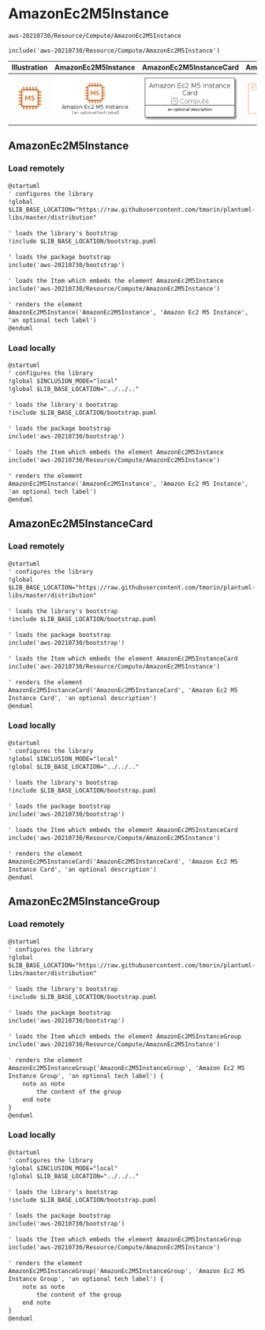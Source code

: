 # AmazonEc2M5Instance


```text
aws-20210730/Resource/Compute/AmazonEc2M5Instance
```

```text
include('aws-20210730/Resource/Compute/AmazonEc2M5Instance')
```



| Illustration | AmazonEc2M5Instance | AmazonEc2M5InstanceCard | AmazonEc2M5InstanceGroup |
| :---: | :---: | :---: | :---: |
| ![illustration for Illustration](../../../aws-20210730/Resource/Compute/AmazonEc2M5Instance.png) | ![illustration for AmazonEc2M5Instance](../../../aws-20210730/Resource/Compute/AmazonEc2M5Instance.Local.png) | ![illustration for AmazonEc2M5InstanceCard](../../../aws-20210730/Resource/Compute/AmazonEc2M5InstanceCard.Local.png) | ![illustration for AmazonEc2M5InstanceGroup](../../../aws-20210730/Resource/Compute/AmazonEc2M5InstanceGroup.Local.png) |




## AmazonEc2M5Instance

### Load remotely
```plantuml
@startuml
' configures the library
!global $LIB_BASE_LOCATION="https://raw.githubusercontent.com/tmorin/plantuml-libs/master/distribution"

' loads the library's bootstrap
!include $LIB_BASE_LOCATION/bootstrap.puml

' loads the package bootstrap
include('aws-20210730/bootstrap')

' loads the Item which embeds the element AmazonEc2M5Instance
include('aws-20210730/Resource/Compute/AmazonEc2M5Instance')

' renders the element
AmazonEc2M5Instance('AmazonEc2M5Instance', 'Amazon Ec2 M5 Instance', 'an optional tech label')
@enduml
```

### Load locally
```plantuml
@startuml
' configures the library
!global $INCLUSION_MODE="local"
!global $LIB_BASE_LOCATION="../../.."

' loads the library's bootstrap
!include $LIB_BASE_LOCATION/bootstrap.puml

' loads the package bootstrap
include('aws-20210730/bootstrap')

' loads the Item which embeds the element AmazonEc2M5Instance
include('aws-20210730/Resource/Compute/AmazonEc2M5Instance')

' renders the element
AmazonEc2M5Instance('AmazonEc2M5Instance', 'Amazon Ec2 M5 Instance', 'an optional tech label')
@enduml
```

## AmazonEc2M5InstanceCard

### Load remotely
```plantuml
@startuml
' configures the library
!global $LIB_BASE_LOCATION="https://raw.githubusercontent.com/tmorin/plantuml-libs/master/distribution"

' loads the library's bootstrap
!include $LIB_BASE_LOCATION/bootstrap.puml

' loads the package bootstrap
include('aws-20210730/bootstrap')

' loads the Item which embeds the element AmazonEc2M5InstanceCard
include('aws-20210730/Resource/Compute/AmazonEc2M5Instance')

' renders the element
AmazonEc2M5InstanceCard('AmazonEc2M5InstanceCard', 'Amazon Ec2 M5 Instance Card', 'an optional description')
@enduml
```

### Load locally
```plantuml
@startuml
' configures the library
!global $INCLUSION_MODE="local"
!global $LIB_BASE_LOCATION="../../.."

' loads the library's bootstrap
!include $LIB_BASE_LOCATION/bootstrap.puml

' loads the package bootstrap
include('aws-20210730/bootstrap')

' loads the Item which embeds the element AmazonEc2M5InstanceCard
include('aws-20210730/Resource/Compute/AmazonEc2M5Instance')

' renders the element
AmazonEc2M5InstanceCard('AmazonEc2M5InstanceCard', 'Amazon Ec2 M5 Instance Card', 'an optional description')
@enduml
```

## AmazonEc2M5InstanceGroup

### Load remotely
```plantuml
@startuml
' configures the library
!global $LIB_BASE_LOCATION="https://raw.githubusercontent.com/tmorin/plantuml-libs/master/distribution"

' loads the library's bootstrap
!include $LIB_BASE_LOCATION/bootstrap.puml

' loads the package bootstrap
include('aws-20210730/bootstrap')

' loads the Item which embeds the element AmazonEc2M5InstanceGroup
include('aws-20210730/Resource/Compute/AmazonEc2M5Instance')

' renders the element
AmazonEc2M5InstanceGroup('AmazonEc2M5InstanceGroup', 'Amazon Ec2 M5 Instance Group', 'an optional tech label') {
    note as note
        the content of the group
    end note
}
@enduml
```

### Load locally
```plantuml
@startuml
' configures the library
!global $INCLUSION_MODE="local"
!global $LIB_BASE_LOCATION="../../.."

' loads the library's bootstrap
!include $LIB_BASE_LOCATION/bootstrap.puml

' loads the package bootstrap
include('aws-20210730/bootstrap')

' loads the Item which embeds the element AmazonEc2M5InstanceGroup
include('aws-20210730/Resource/Compute/AmazonEc2M5Instance')

' renders the element
AmazonEc2M5InstanceGroup('AmazonEc2M5InstanceGroup', 'Amazon Ec2 M5 Instance Group', 'an optional tech label') {
    note as note
        the content of the group
    end note
}
@enduml
```

